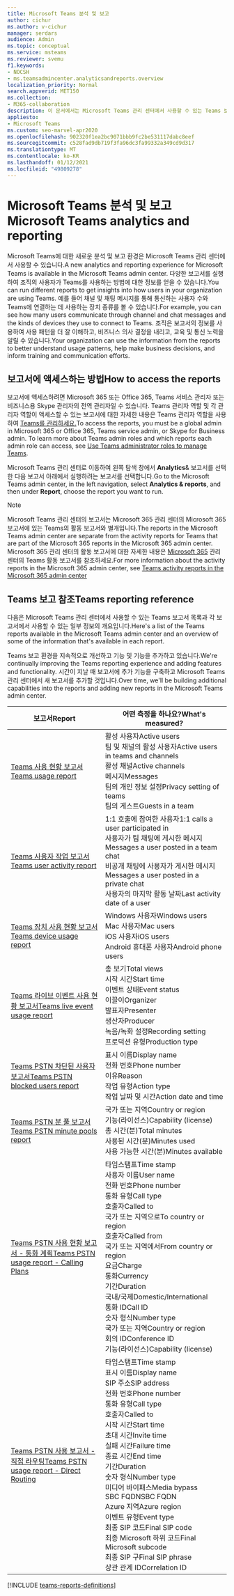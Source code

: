 ```yaml
---
title: Microsoft Teams 분석 및 보고
author: cichur
ms.author: v-cichur
manager: serdars
audience: Admin
ms.topic: conceptual
ms.service: msteams
ms.reviewer: svemu
f1.keywords:
- NOCSH
- ms.teamsadmincenter.analyticsandreports.overview
localization_priority: Normal
search.appverid: MET150
ms.collection:
- M365-collaboration
description: 이 문서에서는 Microsoft Teams 관리 센터에서 사용할 수 있는 Teams 보고서에 대해 배워보게 됩니다.
appliesto:
- Microsoft Teams
ms.custom: seo-marvel-apr2020
ms.openlocfilehash: 902320f1ea2bc9071bbb9fc2be531117dabc8eef
ms.sourcegitcommit: c528fad9db719f3fa96dc3fa99332a349cd9d317
ms.translationtype: MT
ms.contentlocale: ko-KR
ms.lasthandoff: 01/12/2021
ms.locfileid: "49809278"
---
```

# <a name="microsoft-teams-analytics-and-reporting"></a><span data-ttu-id="121db-103">Microsoft Teams 분석 및 보고</span><span class="sxs-lookup"><span data-stu-id="121db-103">Microsoft Teams analytics and reporting</span></span>

<span data-ttu-id="121db-104">Microsoft Teams에 대한 새로운 분석 및 보고 환경은 Microsoft Teams 관리 센터에서 사용할 수 있습니다.</span><span class="sxs-lookup"><span data-stu-id="121db-104">A new analytics and reporting experience for Microsoft Teams is available in the Microsoft Teams admin center.</span></span> <span data-ttu-id="121db-105">다양한 보고서를 실행하여 조직의 사용자가 Teams를 사용하는 방법에 대한 정보를 얻을 수 있습니다.</span><span class="sxs-lookup"><span data-stu-id="121db-105">You can run different reports to get insights into how users in your organization are using Teams.</span></span> <span data-ttu-id="121db-106">예를 들어 채널 및 채팅 메시지를 통해 통신하는 사용자 수와 Teams에 연결하는 데 사용하는 장치 종류를 볼 수 있습니다.</span><span class="sxs-lookup"><span data-stu-id="121db-106">For example, you can see how many users communicate through channel and chat messages and the kinds of devices they use to connect to Teams.</span></span> <span data-ttu-id="121db-107">조직은 보고서의 정보를 사용하여 사용 패턴을 더 잘 이해하고, 비즈니스 의사 결정을 내리고, 교육 및 통신 노력을 알릴 수 있습니다.</span><span class="sxs-lookup"><span data-stu-id="121db-107">Your organization can use the information from the reports to better understand usage patterns, help make business decisions, and inform training and communication efforts.</span></span>

## <a name="how-to-access-the-reports"></a><span data-ttu-id="121db-108">보고서에 액세스하는 방법</span><span class="sxs-lookup"><span data-stu-id="121db-108">How to access the reports</span></span>

<span data-ttu-id="121db-109">보고서에 액세스하려면 Microsoft 365 또는 Office 365, Teams 서비스 관리자 또는 비즈니스용 Skype 관리자의 전역 관리자일 수 있습니다. Teams 관리자 역할 및 각 관리자 역할이 액세스할 수 있는 보고서에 대한 자세한 내용은 Teams 관리자 역할을 사용하여 [Teams를 관리하세요.](../using-admin-roles.md)</span><span class="sxs-lookup"><span data-stu-id="121db-109">To access the reports, you must be a global admin in Microsoft 365 or Office 365, Teams service admin, or Skype for Business admin. To learn more about Teams admin roles and which reports each admin role can access, see [Use Teams administrator roles to manage Teams](../using-admin-roles.md).</span></span>

<span data-ttu-id="121db-110">Microsoft Teams 관리 센터로 이동하여 왼쪽 탐색 창에서 **Analytics**& 보고서를 선택한 다음 보고서 아래에서 실행하려는 보고서를 선택합니다.</span><span class="sxs-lookup"><span data-stu-id="121db-110">Go to the Microsoft Teams admin center, in the left navigation, select **Analytics & reports**, and then under **Report**, choose the report you want to run.</span></span>

> [!NOTE]
> <span data-ttu-id="121db-111">Microsoft Teams 관리 센터의 보고서는 Microsoft 365 관리 센터의 Microsoft 365 보고서에 있는 Teams의 활동 보고서와 별개입니다.</span><span class="sxs-lookup"><span data-stu-id="121db-111">The reports in the Microsoft Teams admin center are separate from the activity reports for Teams that are part of the Microsoft 365 reports in the Microsoft 365 admin center.</span></span> <span data-ttu-id="121db-112">Microsoft 365 관리 센터의 활동 보고서에 대한 자세한 내용은 [Microsoft 365](../teams-activity-reports.md) 관리 센터의 Teams 활동 보고서를 참조하세요.</span><span class="sxs-lookup"><span data-stu-id="121db-112">For more information about the activity reports in the Microsoft 365 admin center, see [Teams activity reports in the Microsoft 365 admin center](../teams-activity-reports.md)</span></span>

## <a name="teams-reporting-reference"></a><span data-ttu-id="121db-113">Teams 보고 참조</span><span class="sxs-lookup"><span data-stu-id="121db-113">Teams reporting reference</span></span>

<span data-ttu-id="121db-114">다음은 Microsoft Teams 관리 센터에서 사용할 수 있는 Teams 보고서 목록과 각 보고서에서 사용할 수 있는 일부 정보의 개요입니다.</span><span class="sxs-lookup"><span data-stu-id="121db-114">Here's a list of the Teams reports available in the Microsoft Teams admin center and an overview of some of the information that's available in each report.</span></span>

<span data-ttu-id="121db-115">Teams 보고 환경을 지속적으로 개선하고 기능 및 기능을 추가하고 있습니다.</span><span class="sxs-lookup"><span data-stu-id="121db-115">We're continually improving the Teams reporting experience and adding features and functionality.</span></span> <span data-ttu-id="121db-116">시간이 지날 때 보고서에 추가 기능을 구축하고 Microsoft Teams 관리 센터에서 새 보고서를 추가할 것입니다.</span><span class="sxs-lookup"><span data-stu-id="121db-116">Over time, we'll be building additional capabilities into the reports and adding new reports in the Microsoft Teams admin center.</span></span>

|<span data-ttu-id="121db-117">보고서</span><span class="sxs-lookup"><span data-stu-id="121db-117">Report</span></span>  |<span data-ttu-id="121db-118">어떤 측정을 하나요?</span><span class="sxs-lookup"><span data-stu-id="121db-118">What's measured?</span></span> |
|---------|---------|
|[<span data-ttu-id="121db-119">Teams 사용 현황 보고서</span><span class="sxs-lookup"><span data-stu-id="121db-119">Teams usage report</span></span>](teams-usage-report.md)  |  <span data-ttu-id="121db-120">활성 사용자</span><span class="sxs-lookup"><span data-stu-id="121db-120">Active users</span></span><br/><span data-ttu-id="121db-121">팀 및 채널의 활성 사용자</span><span class="sxs-lookup"><span data-stu-id="121db-121">Active users in teams and channels</span></span><br/><span data-ttu-id="121db-122">활성 채널</span><span class="sxs-lookup"><span data-stu-id="121db-122">Active channels</span></span><br/><span data-ttu-id="121db-123">메시지</span><span class="sxs-lookup"><span data-stu-id="121db-123">Messages</span></span><br/><span data-ttu-id="121db-124">팀의 개인 정보 설정</span><span class="sxs-lookup"><span data-stu-id="121db-124">Privacy setting of  teams</span></span><br/><span data-ttu-id="121db-125">팀의 게스트</span><span class="sxs-lookup"><span data-stu-id="121db-125">Guests in a team</span></span>   |
|[<span data-ttu-id="121db-126">Teams 사용자 작업 보고서</span><span class="sxs-lookup"><span data-stu-id="121db-126">Teams user activity report</span></span>](user-activity-report.md)  |  <span data-ttu-id="121db-127">1:1 호출에 참여한 사용자</span><span class="sxs-lookup"><span data-stu-id="121db-127">1:1 calls a user participated in</span></span><br/><span data-ttu-id="121db-128">사용자가 팀 채팅에 게시한 메시지</span><span class="sxs-lookup"><span data-stu-id="121db-128">Messages a user posted in a team chat</span></span><br/><span data-ttu-id="121db-129">비공개 채팅에 사용자가 게시한 메시지</span><span class="sxs-lookup"><span data-stu-id="121db-129">Messages a user posted in a private chat</span></span><br/><span data-ttu-id="121db-130">사용자의 마지막 활동 날짜</span><span class="sxs-lookup"><span data-stu-id="121db-130">Last activity date of a user</span></span>     |
|[<span data-ttu-id="121db-131">Teams 장치 사용 현황 보고서</span><span class="sxs-lookup"><span data-stu-id="121db-131">Teams device usage report</span></span>](device-usage-report.md)   |  <span data-ttu-id="121db-132">Windows 사용자</span><span class="sxs-lookup"><span data-stu-id="121db-132">Windows users</span></span><br/><span data-ttu-id="121db-133">Mac 사용자</span><span class="sxs-lookup"><span data-stu-id="121db-133">Mac users</span></span><br/><span data-ttu-id="121db-134">iOS 사용자</span><span class="sxs-lookup"><span data-stu-id="121db-134">iOS users</span></span><br/><span data-ttu-id="121db-135">Android 휴대폰 사용자</span><span class="sxs-lookup"><span data-stu-id="121db-135">Android phone users</span></span>     |
|[<span data-ttu-id="121db-136">Teams 라이브 이벤트 사용 현황 보고서</span><span class="sxs-lookup"><span data-stu-id="121db-136">Teams live event usage report</span></span>](teams-live-event-usage-report.md)   |  <span data-ttu-id="121db-137">총 보기</span><span class="sxs-lookup"><span data-stu-id="121db-137">Total views</span></span><br><span data-ttu-id="121db-138">시작 시간</span><span class="sxs-lookup"><span data-stu-id="121db-138">Start time</span></span><br><span data-ttu-id="121db-139">이벤트 상태</span><span class="sxs-lookup"><span data-stu-id="121db-139">Event status</span></span><br><span data-ttu-id="121db-140">이끌이</span><span class="sxs-lookup"><span data-stu-id="121db-140">Organizer</span></span><br><span data-ttu-id="121db-141">발표자</span><span class="sxs-lookup"><span data-stu-id="121db-141">Presenter</span></span><br><span data-ttu-id="121db-142">생산자</span><span class="sxs-lookup"><span data-stu-id="121db-142">Producer</span></span><br><span data-ttu-id="121db-143">녹음/녹화 설정</span><span class="sxs-lookup"><span data-stu-id="121db-143">Recording setting</span></span><br><span data-ttu-id="121db-144">프로덕션 유형</span><span class="sxs-lookup"><span data-stu-id="121db-144">Production type</span></span>    |
|[<span data-ttu-id="121db-145">Teams PSTN 차단된 사용자 보고서</span><span class="sxs-lookup"><span data-stu-id="121db-145">Teams PSTN blocked users report</span></span>](pstn-blocked-users-report.md)   |  <span data-ttu-id="121db-146">표시 이름</span><span class="sxs-lookup"><span data-stu-id="121db-146">Display name</span></span><br><span data-ttu-id="121db-147">전화 번호</span><span class="sxs-lookup"><span data-stu-id="121db-147">Phone number</span></span><br><span data-ttu-id="121db-148">이유</span><span class="sxs-lookup"><span data-stu-id="121db-148">Reason</span></span><br><span data-ttu-id="121db-149">작업 유형</span><span class="sxs-lookup"><span data-stu-id="121db-149">Action type</span></span><br><span data-ttu-id="121db-150">작업 날짜 및 시간</span><span class="sxs-lookup"><span data-stu-id="121db-150">Action date and time</span></span>   |
|[<span data-ttu-id="121db-151">Teams PSTN 분 풀 보고서</span><span class="sxs-lookup"><span data-stu-id="121db-151">Teams PSTN minute pools report</span></span>](pstn-minute-pools-report.md) |  <span data-ttu-id="121db-152">국가 또는 지역</span><span class="sxs-lookup"><span data-stu-id="121db-152">Country or region</span></span><br><span data-ttu-id="121db-153">기능(라이선스)</span><span class="sxs-lookup"><span data-stu-id="121db-153">Capability (license)</span></span> <br><span data-ttu-id="121db-154">총 시간(분)</span><span class="sxs-lookup"><span data-stu-id="121db-154">Total minutes</span></span><br><span data-ttu-id="121db-155">사용된 시간(분)</span><span class="sxs-lookup"><span data-stu-id="121db-155">Minutes used</span></span><br><span data-ttu-id="121db-156">사용 가능한 시간(분)</span><span class="sxs-lookup"><span data-stu-id="121db-156">Minutes available</span></span>|
|[<span data-ttu-id="121db-157">Teams PSTN 사용 현황 보고서 - 통화 계획</span><span class="sxs-lookup"><span data-stu-id="121db-157">Teams PSTN usage report - Calling Plans</span></span>](pstn-usage-report.md#calling-plans)|  <span data-ttu-id="121db-158">타임스탬프</span><span class="sxs-lookup"><span data-stu-id="121db-158">Time stamp</span></span><br><span data-ttu-id="121db-159">사용자 이름</span><span class="sxs-lookup"><span data-stu-id="121db-159">User name</span></span><br><span data-ttu-id="121db-160">전화 번호</span><span class="sxs-lookup"><span data-stu-id="121db-160">Phone number</span></span><br><span data-ttu-id="121db-161">통화 유형</span><span class="sxs-lookup"><span data-stu-id="121db-161">Call type</span></span> <br><span data-ttu-id="121db-162">호출자</span><span class="sxs-lookup"><span data-stu-id="121db-162">Called to</span></span><br><span data-ttu-id="121db-163">국가 또는 지역으로</span><span class="sxs-lookup"><span data-stu-id="121db-163">To country or region</span></span> <br><span data-ttu-id="121db-164">호출자</span><span class="sxs-lookup"><span data-stu-id="121db-164">Called from</span></span> <br><span data-ttu-id="121db-165">국가 또는 지역에서</span><span class="sxs-lookup"><span data-stu-id="121db-165">From country or region</span></span><br><span data-ttu-id="121db-166">요금</span><span class="sxs-lookup"><span data-stu-id="121db-166">Charge</span></span><br><span data-ttu-id="121db-167">통화</span><span class="sxs-lookup"><span data-stu-id="121db-167">Currency</span></span><br><span data-ttu-id="121db-168">기간</span><span class="sxs-lookup"><span data-stu-id="121db-168">Duration</span></span><br><span data-ttu-id="121db-169">국내/국제</span><span class="sxs-lookup"><span data-stu-id="121db-169">Domestic/International</span></span><br><span data-ttu-id="121db-170">통화 ID</span><span class="sxs-lookup"><span data-stu-id="121db-170">Call ID</span></span><br><span data-ttu-id="121db-171">숫자 형식</span><span class="sxs-lookup"><span data-stu-id="121db-171">Number type</span></span><br><span data-ttu-id="121db-172">국가 또는 지역</span><span class="sxs-lookup"><span data-stu-id="121db-172">Country or region</span></span><br><span data-ttu-id="121db-173">회의 ID</span><span class="sxs-lookup"><span data-stu-id="121db-173">Conference ID</span></span><br><span data-ttu-id="121db-174">기능(라이선스)</span><span class="sxs-lookup"><span data-stu-id="121db-174">Capability (license)</span></span>|
|[<span data-ttu-id="121db-175">Teams PSTN 사용 보고서 - 직접 라우팅</span><span class="sxs-lookup"><span data-stu-id="121db-175">Teams PSTN usage report - Direct Routing</span></span>](pstn-usage-report.md#direct-routing)  |  <span data-ttu-id="121db-176">타임스탬프</span><span class="sxs-lookup"><span data-stu-id="121db-176">Time stamp</span></span><br><span data-ttu-id="121db-177">표시 이름</span><span class="sxs-lookup"><span data-stu-id="121db-177">Display name</span></span><br><span data-ttu-id="121db-178">SIP 주소</span><span class="sxs-lookup"><span data-stu-id="121db-178">SIP address</span></span><br><span data-ttu-id="121db-179">전화 번호</span><span class="sxs-lookup"><span data-stu-id="121db-179">Phone number</span></span> <br><span data-ttu-id="121db-180">통화 유형</span><span class="sxs-lookup"><span data-stu-id="121db-180">Call type</span></span><br><span data-ttu-id="121db-181">호출자</span><span class="sxs-lookup"><span data-stu-id="121db-181">Called to</span></span><br><span data-ttu-id="121db-182">시작 시간</span><span class="sxs-lookup"><span data-stu-id="121db-182">Start time</span></span><br><span data-ttu-id="121db-183">초대 시간</span><span class="sxs-lookup"><span data-stu-id="121db-183">Invite time</span></span><br><span data-ttu-id="121db-184">실패 시간</span><span class="sxs-lookup"><span data-stu-id="121db-184">Failure time</span></span><br><span data-ttu-id="121db-185">종료 시간</span><span class="sxs-lookup"><span data-stu-id="121db-185">End time</span></span><br><span data-ttu-id="121db-186">기간</span><span class="sxs-lookup"><span data-stu-id="121db-186">Duration</span></span><br><span data-ttu-id="121db-187">숫자 형식</span><span class="sxs-lookup"><span data-stu-id="121db-187">Number type</span></span><br><span data-ttu-id="121db-188">미디어 바이패스</span><span class="sxs-lookup"><span data-stu-id="121db-188">Media bypass</span></span><br><span data-ttu-id="121db-189">SBC FQDN</span><span class="sxs-lookup"><span data-stu-id="121db-189">SBC FQDN</span></span><br><span data-ttu-id="121db-190">Azure 지역</span><span class="sxs-lookup"><span data-stu-id="121db-190">Azure region</span></span><br><span data-ttu-id="121db-191">이벤트 유형</span><span class="sxs-lookup"><span data-stu-id="121db-191">Event type</span></span><br><span data-ttu-id="121db-192">최종 SIP 코드</span><span class="sxs-lookup"><span data-stu-id="121db-192">Final SIP code</span></span><br><span data-ttu-id="121db-193">최종 Microsoft 하위 코드</span><span class="sxs-lookup"><span data-stu-id="121db-193">Final Microsoft subcode</span></span><br><span data-ttu-id="121db-194">최종 SIP 구</span><span class="sxs-lookup"><span data-stu-id="121db-194">Final SIP phrase</span></span><br><span data-ttu-id="121db-195">상관 관계 ID</span><span class="sxs-lookup"><span data-stu-id="121db-195">Correlation ID</span></span>  |

[!INCLUDE [teams-reports-definitions](../includes/teams-reports-definitions.md)]

